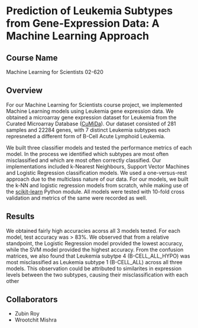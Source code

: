 # Prediction of Leukemia Subtypes from Gene-Expression Data: A Machine Learning Approach

## **Course Name** 
Machine Learning for Scientists 02-620

## **Overview**

For our Machine Learning for Scientists course project, we implemented Machine Learning models using Leukemia gene expression data. We obtained a microarray gene expression dataset for Leukemia from the Curated Microarray Database ([CuMiDa](https://sbcb.inf.ufrgs.br/cumida)). Our dataset consisted of 281 samples and 22284 genes, with 7 distinct Leukemia subtypes each represneted a different form of B-Cell Acute Lymphoid Leukemia. 

We built three classifier models and tested the performance metrics of each model. In the process we identified which subtypes are most often misclassified and which are most often correctly classified. 
Our implementations included k-Nearest Neighbours, Support Vector Machines and Logistic Regression classification models. We used a one-versus-rest approach due to the multiclass nature of our data. For our models, we built the k-NN and logistic regression models from scratch, while making use of the [scikit-learn](https://scikit-learn.org/stable/) Python module. All models were tested with 10-fold cross validation and metrics of the same were recorded as well.

## **Results**

We obtained fairly high accuracies acorss all 3 models tested. For each model, test accuracy was > 83%. We observed that from a relative standpoint, the Logistic Regression model provided the lowest accuracy, while the SVM model provided the highest accuracy. From the confusion matrices, we also found that Leukemia subytpe 4 (B-CELL_ALL_HYPO) was most misclassified as Leukemia subtype 1 (B-CELL_ALL) across all three models. This observation could be attributed to similarites in expression levels between the two subtypes, causing their misclassification with each other 

## **Collaborators**
+ Zubin Roy
+ Wrootchit Mishra
